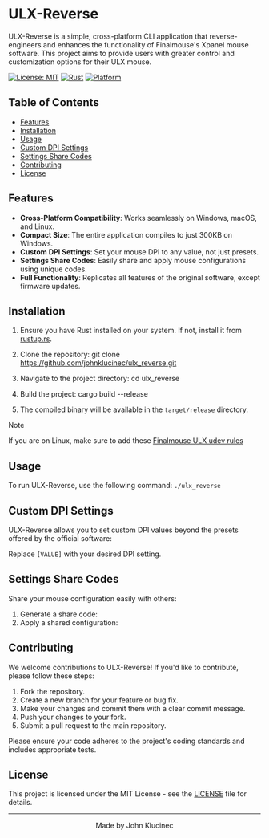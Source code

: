 # ULX-Reverse

ULX-Reverse is a simple, cross-platform CLI application that reverse-engineers and enhances the functionality of Finalmouse's Xpanel mouse software. This project aims to provide users with greater control and customization options for their ULX mouse.

[![License: MIT](https://img.shields.io/badge/License-MIT-yellow.svg)](https://opensource.org/licenses/MIT)
[![Rust](https://img.shields.io/badge/Rust-1.55+-orange.svg)](https://www.rust-lang.org/)
[![Platform](https://img.shields.io/badge/Platform-Windows%20%7C%20macOS%20%7C%20Linux-blue.svg)](https://github.com/johnklucinec/ulx_reverse)

## Table of Contents

- [Features](#features)
- [Installation](#installation)
- [Usage](#usage)
- [Custom DPI Settings](#custom-dpi-settings)
- [Settings Share Codes](#settings-share-codes)
- [Contributing](#contributing)
- [License](#license)

## Features

- **Cross-Platform Compatibility**: Works seamlessly on Windows, macOS, and Linux.
- **Compact Size**: The entire application compiles to just 300KB on Windows.
- **Custom DPI Settings**: Set your mouse DPI to any value, not just presets.
- **Settings Share Codes**: Easily share and apply mouse configurations using unique codes.
- **Full Functionality**: Replicates all features of the original software, except firmware updates.

## Installation

1. Ensure you have Rust installed on your system. If not, install it from [rustup.rs](https://rustup.rs/).

2. Clone the repository:
   git clone https://github.com/johnklucinec/ulx_reverse.git

3. Navigate to the project directory:
   cd ulx_reverse

4. Build the project:
   cargo build --release

5. The compiled binary will be available in the `target/release` directory.

> [!NOTE]  
> If you are on Linux, make sure to add these [Finalmouse ULX udev rules](https://github.com/teamfinalmouse/xpanel-linux-permissions/tree/main)


## Usage

To run ULX-Reverse, use the following command:
`./ulx_reverse`


## Custom DPI Settings
ULX-Reverse allows you to set custom DPI values beyond the presets offered by the official software:

Replace `[VALUE]` with your desired DPI setting.

## Settings Share Codes

Share your mouse configuration easily with others:

1. Generate a share code:
2. Apply a shared configuration:


## Contributing

We welcome contributions to ULX-Reverse! If you'd like to contribute, please follow these steps:

1. Fork the repository.
2. Create a new branch for your feature or bug fix.
3. Make your changes and commit them with a clear commit message.
4. Push your changes to your fork.
5. Submit a pull request to the main repository.

Please ensure your code adheres to the project's coding standards and includes appropriate tests.

## License

This project is licensed under the MIT License - see the [LICENSE](LICENSE) file for details.

---

<p align="center">
Made by John Klucinec
</p>




